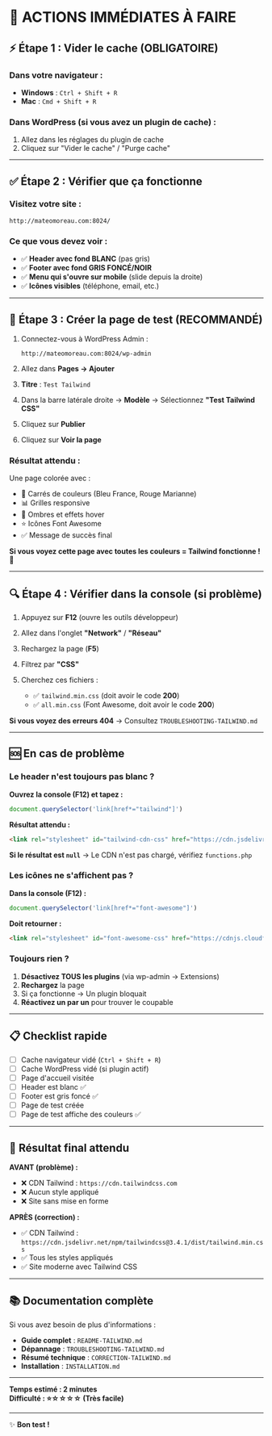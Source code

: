 # 🚀 ACTIONS IMMÉDIATES À FAIRE

## ⚡ Étape 1 : Vider le cache (OBLIGATOIRE)

### Dans votre navigateur :
- **Windows** : `Ctrl + Shift + R`
- **Mac** : `Cmd + Shift + R`

### Dans WordPress (si vous avez un plugin de cache) :
1. Allez dans les réglages du plugin de cache
2. Cliquez sur "Vider le cache" / "Purge cache"

---

## ✅ Étape 2 : Vérifier que ça fonctionne

### Visitez votre site :
```
http://mateomoreau.com:8024/
```

### Ce que vous devez voir :
- ✅ **Header avec fond BLANC** (pas gris)
- ✅ **Footer avec fond GRIS FONCÉ/NOIR**
- ✅ **Menu qui s'ouvre sur mobile** (slide depuis la droite)
- ✅ **Icônes visibles** (téléphone, email, etc.)

---

## 🧪 Étape 3 : Créer la page de test (RECOMMANDÉ)

1. Connectez-vous à WordPress Admin :
   ```
   http://mateomoreau.com:8024/wp-admin
   ```

2. Allez dans **Pages → Ajouter**

3. **Titre** : `Test Tailwind`

4. Dans la barre latérale droite → **Modèle** → Sélectionnez **"Test Tailwind CSS"**

5. Cliquez sur **Publier**

6. Cliquez sur **Voir la page**

### Résultat attendu :
Une page colorée avec :
- 🔵 Carrés de couleurs (Bleu France, Rouge Marianne)
- 📊 Grilles responsive
- 🎨 Ombres et effets hover
- ⭐ Icônes Font Awesome
- ✅ Message de succès final

**Si vous voyez cette page avec toutes les couleurs = Tailwind fonctionne ! 🎉**

---

## 🔍 Étape 4 : Vérifier dans la console (si problème)

1. Appuyez sur **F12** (ouvre les outils développeur)

2. Allez dans l'onglet **"Network"** / **"Réseau"**

3. Rechargez la page (**F5**)

4. Filtrez par **"CSS"**

5. Cherchez ces fichiers :
   - ✅ `tailwind.min.css` (doit avoir le code **200**)
   - ✅ `all.min.css` (Font Awesome, doit avoir le code **200**)

**Si vous voyez des erreurs 404** → Consultez `TROUBLESHOOTING-TAILWIND.md`

---

## 🆘 En cas de problème

### Le header n'est toujours pas blanc ?

**Ouvrez la console (F12) et tapez :**
```javascript
document.querySelector('link[href*="tailwind"]')
```

**Résultat attendu :**
```html
<link rel="stylesheet" id="tailwind-cdn-css" href="https://cdn.jsdelivr.net/npm/tailwindcss@3.4.1/dist/tailwind.min.css">
```

**Si le résultat est `null`** → Le CDN n'est pas chargé, vérifiez `functions.php`

### Les icônes ne s'affichent pas ?

**Dans la console (F12) :**
```javascript
document.querySelector('link[href*="font-awesome"]')
```

**Doit retourner :**
```html
<link rel="stylesheet" id="font-awesome-css" href="https://cdnjs.cloudflare.com/ajax/libs/font-awesome/6.5.1/css/all.min.css">
```

### Toujours rien ?

1. **Désactivez TOUS les plugins** (via wp-admin → Extensions)
2. **Rechargez** la page
3. Si ça fonctionne → Un plugin bloquait
4. **Réactivez un par un** pour trouver le coupable

---

## 📋 Checklist rapide

- [ ] Cache navigateur vidé (`Ctrl + Shift + R`)
- [ ] Cache WordPress vidé (si plugin actif)
- [ ] Page d'accueil visitée
- [ ] Header est blanc ✅
- [ ] Footer est gris foncé ✅
- [ ] Page de test créée
- [ ] Page de test affiche des couleurs ✅

---

## 🎯 Résultat final attendu

**AVANT (problème) :**
- ❌ CDN Tailwind : `https://cdn.tailwindcss.com`
- ❌ Aucun style appliqué
- ❌ Site sans mise en forme

**APRÈS (correction) :**
- ✅ CDN Tailwind : `https://cdn.jsdelivr.net/npm/tailwindcss@3.4.1/dist/tailwind.min.css`
- ✅ Tous les styles appliqués
- ✅ Site moderne avec Tailwind CSS

---

## 📚 Documentation complète

Si vous avez besoin de plus d'informations :

- **Guide complet** : `README-TAILWIND.md`
- **Dépannage** : `TROUBLESHOOTING-TAILWIND.md`
- **Résumé technique** : `CORRECTION-TAILWIND.md`
- **Installation** : `INSTALLATION.md`

---

**Temps estimé : 2 minutes**  
**Difficulté : ⭐☆☆☆☆ (Très facile)**

---

✨ **Bon test !**
